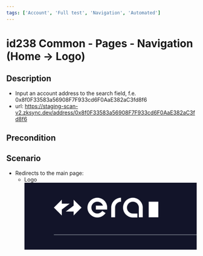 ```yaml
---
tags: ['Account', 'Full test', 'Navigation', 'Automated']
---
```


# id238 Common - Pages - Navigation  (Home -> Logo)

## Description
  - Input an account address to the search field, f.e. 0x8f0F33583a56908F7F933cd6F0AaE382aC3fd8f6
  - url: https://staging-scan-v2.zksync.dev/address/0x8f0F33583a56908F7F933cd6F0AaE382aC3fd8f6

## Precondition


## Scenario
- Redirects to the main page:
    - Logo
      ![Screenshot](../../../../static/img/Pages/CommonPagesPart/id103_2.png)